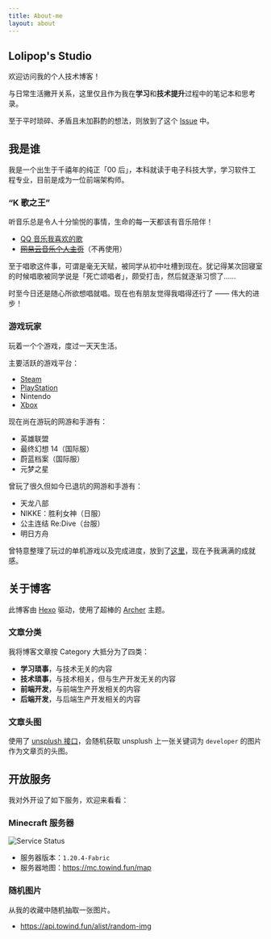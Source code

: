 ```yaml
---
title: About-me
layout: about
---
```


## Lolipop's Studio

欢迎访问我的个人技术博客！

与日常生活撇开关系，这里仅且作为我在**学习**和**技术提升**过程中的笔记本和思考录。

至于平时琐碎、矛盾且未加斟酌的想法，则放到了这个 [Issue](https://github.com/LolipopJ/LolipopJ/issues/2) 中。

## 我是谁

我是一个出生于千禧年的纯正「00 后」，本科就读于电子科技大学，学习软件工程专业，目前是成为一位前端架构师。

### “K 歌之王”

听音乐总是令人十分愉悦的事情，生命的每一天都该有音乐陪伴！

- [QQ 音乐我喜欢的歌](https://y.qq.com/n/yqq/playlist/1204219211.html)
- ~~[网易云音乐个人主页](https://music.163.com/#/user/home?id=261856338)~~（不再使用）

至于唱歌这件事，可谓是毫无天赋，被同学从初中吐槽到现在。犹记得某次回寝室的时候唱歌被同学说是「死亡颂唱者」，颇受打击，然后就逐渐习惯了……

时至今日还是随心所欲想唱就唱。现在也有朋友觉得我唱得还行了 —— 伟大的进步！

### 游戏玩家

玩着一个个游戏，度过一天天生活。

主要活跃的游戏平台：

- [Steam](https://steamcommunity.com/id/lolipopj_703)
- [PlayStation](https://psnine.com/psnid/knkdaisy)
- Nintendo
- [Xbox](https://account.xbox.com/profile?gamertag=Lolipop703)

现在尚在游玩的网游和手游有：

- 英雄联盟
- 最终幻想 14（国际服）
- 蔚蓝档案（国际服）
- 元梦之星

曾玩了很久但如今已退坑的网游和手游有：

- 天龙八部
- NIKKE：胜利女神（日服）
- 公主连结 Re:Dive（台服）
- 明日方舟

曾特意整理了玩过的单机游戏以及完成进度，放到了[这里](https://github.com/LolipopJ/LolipopJ/issues/2#issuecomment-1071099334)，现在予我满满的成就感。

## 关于博客

此博客由 [Hexo](https://hexo.io) 驱动，使用了超棒的 [Archer](https://github.com/fi3ework/hexo-theme-archer) 主题。

### 文章分类

我将博客文章按 Category 大抵分为了四类：

- **学习琐事**，与技术无关的内容
- **技术琐事**，与技术相关，但与生产开发无关的内容
- **前端开发**，与前端生产开发相关的内容
- **后端开发**，与后端生产开发相关的内容

### 文章头图

使用了 [unsplush 接口](https://source.unsplash.com/)，会随机获取 unsplush 上一张关键词为 `developer` 的图片作为文章页的头图。

## 开放服务

我对外开设了如下服务，欢迎来看看：

### Minecraft 服务器

<img alt="Service Status" src="https://mcapi.us/server/image?ip=mc.towind.fun">

- 服务器版本：`1.20.4-Fabric`
- 服务器地图：<https://mc.towind.fun/map>

### 随机图片

从我的收藏中随机抽取一张图片。

- <https://api.towind.fun/alist/random-img>
